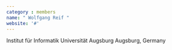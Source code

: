 ```yaml
---
category : members
name: " Wolfgang Reif " 
website: '#'
---
```

Institut für Informatik
Universität Augsburg
Augsburg, Germany

